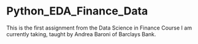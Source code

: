 # Python_EDA_Finance_Data
This is the first assignment from the Data Science in Finance Course I am currently taking, taught by Andrea Baroni of Barclays Bank.

